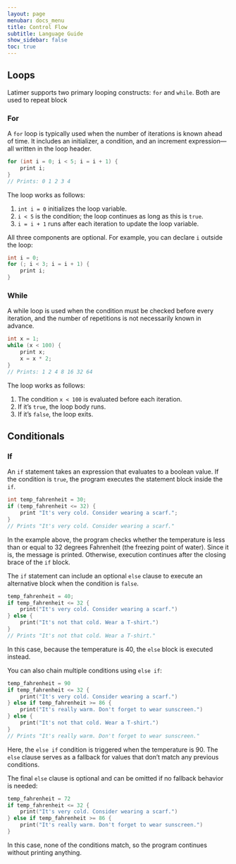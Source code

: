 ```yaml
---
layout: page
menubar: docs_menu
title: Control Flow
subtitle: Language Guide
show_sidebar: false
toc: true
---
```


## Loops

Latimer supports two primary looping constructs: `for` and `while`. Both are used to repeat block

### For

A `for` loop is typically used when the number of iterations is known ahead of time. It includes an initializer, a condition, and an increment expression—all written in the loop header.

```cpp
for (int i = 0; i < 5; i = i + 1) {
    print i;
}
// Prints: 0 1 2 3 4
```

The loop works as follows:
1. `int i = 0` initializes the loop variable.
2. `i < 5` is the condition; the loop continues as long as this is `true`.
3. `i = i + 1` runs after each iteration to update the loop variable.

All three components are optional. For example, you can declare `i` outside the loop:

```cpp
int i = 0;
for (; i < 3; i = i + 1) {
    print i;
}
```

### While

A while loop is used when the condition must be checked before every iteration, and the number of repetitions is not necessarily known in advance.

```cpp
int x = 1;
while (x < 100) {
    print x;
    x = x * 2;
}
// Prints: 1 2 4 8 16 32 64
```

The loop works as follows:
1. The condition `x < 100` is evaluated before each iteration.
2. If it’s `true`, the loop body runs.
3. If it’s `false`, the loop exits.

## Conditionals

### If

An `if` statement takes an expression that evaluates to a boolean value. If the condition is `true`, the program executes the statement block inside the `if`.

```cpp
int temp_fahrenheit = 30;
if (temp_fahrenheit <= 32) {
    print "It's very cold. Consider wearing a scarf.";
}
// Prints "It's very cold. Consider wearing a scarf."
```

In the example above, the program checks whether the temperature is less than or equal to 32 degrees Fahrenheit (the freezing point of water). Since it is, the message is printed. Otherwise, execution continues after the closing brace of the `if` block.

The `if` statement can include an optional `else` clause to execute an alternative block when the condition is `false`.

```cpp
temp_fahrenheit = 40;
if temp_fahrenheit <= 32 {
    print("It's very cold. Consider wearing a scarf.")
} else {
    print("It's not that cold. Wear a T-shirt.")
}
// Prints "It's not that cold. Wear a T-shirt."
```

In this case, because the temperature is 40, the `else` block is executed instead.

You can also chain multiple conditions using `else if`:

```cpp
temp_fahrenheit = 90
if temp_fahrenheit <= 32 {
    print("It's very cold. Consider wearing a scarf.")
} else if temp_fahrenheit >= 86 {
    print("It's really warm. Don't forget to wear sunscreen.")
} else {
    print("It's not that cold. Wear a T-shirt.")
}
// Prints "It's really warm. Don't forget to wear sunscreen."
```

Here, the `else if` condition is triggered when the temperature is 90. The `else` clause serves as a fallback for values that don’t match any previous conditions.

The final `else` clause is optional and can be omitted if no fallback behavior is needed:

```cpp
temp_fahrenheit = 72
if temp_fahrenheit <= 32 {
    print("It's very cold. Consider wearing a scarf.")
} else if temp_fahrenheit >= 86 {
    print("It's really warm. Don't forget to wear sunscreen.")
}
```

In this case, none of the conditions match, so the program continues without printing anything.
